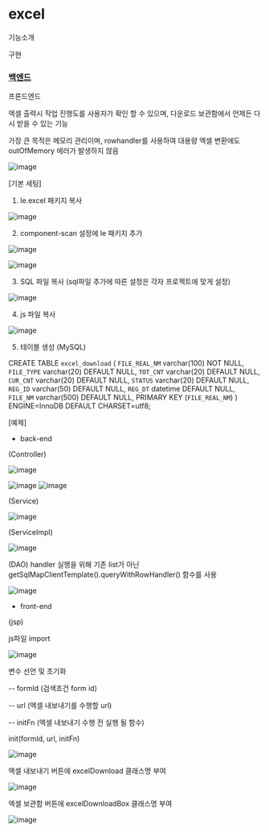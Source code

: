 # excel

기능소개

구현
 ### [백엔드](https://github.com/nadale28/excel/blob/main/backend)
 프론드엔드



















엑셀 출력시 작업 진행도를 사용자가 확인 할 수 있으며, 다운로드 보관함에서 언제든 다시 받을 수 있는 기능

가장 큰 목적은 메모리 관리이며, rowhandler를 사용하여 대용량 엑셀 변환에도 outOfMemory 에러가 발생하지 않음
 
![image](https://user-images.githubusercontent.com/16552382/180671709-ccdd202c-c495-45ff-a539-f0be07a35af3.png)



[기본 세팅]

 1. le.excel 패키지 복사

 ![image](https://user-images.githubusercontent.com/16552382/180364466-25f4c15a-ae6c-4b8b-b175-497809659149.png)

 2. component-scan 설정에 le 패키지 추가

 ![image](https://user-images.githubusercontent.com/16552382/180364961-a9f8d2aa-5e7b-4f9c-8918-bb9b2d1fad90.png)

 ![image](https://user-images.githubusercontent.com/16552382/180365107-ee04ddd7-b051-4d03-a75e-38e46e5ca4b5.png)


 3. SQL 파일 복사 (sql파일 추가에 따른 설정은 각자 프로젝트에 맞게 설정)

 ![image](https://user-images.githubusercontent.com/16552382/180364641-06383657-9feb-46af-9da8-57595fcd4e8d.png)

 4. js 파일 복사

 ![image](https://user-images.githubusercontent.com/16552382/180365527-5a4339d9-53a8-4b5c-9237-eb04a33d49a3.png)

 5. 테이블 생성 (MySQL)
 
CREATE TABLE `excel_download` (
  `FILE_REAL_NM` varchar(100) NOT NULL,
  `FILE_TYPE` varchar(20) DEFAULT NULL,
  `TOT_CNT` varchar(20) DEFAULT NULL,
  `CUR_CNT` varchar(20) DEFAULT NULL,
  `STATUS` varchar(20) DEFAULT NULL,
  `REG_ID` varchar(50) DEFAULT NULL,
  `REG_DT` datetime DEFAULT NULL,
  `FILE_NM` varchar(500) DEFAULT NULL,
  PRIMARY KEY (`FILE_REAL_NM`)
) ENGINE=InnoDB DEFAULT CHARSET=utf8;




[예제]

 - back-end
 
 (Controller)
 
 ![image](https://user-images.githubusercontent.com/16552382/180374504-dd7764a7-0e55-48b9-9f12-7b1f308cf11b.png)
 
 ![image](https://user-images.githubusercontent.com/16552382/180374717-691ba58f-128b-4827-8746-7a035cfbead5.png)
 ![image](https://user-images.githubusercontent.com/16552382/180374812-ce58480c-5764-4071-adb5-e1980a6dfc6d.png)

 (Service)
 
 ![image](https://user-images.githubusercontent.com/16552382/180375293-e554d865-d627-4f5a-8d8a-64e5db630199.png)

 (ServiceImpl)
 
 ![image](https://user-images.githubusercontent.com/16552382/180375368-58c02755-32b5-4874-a507-05055a829c7e.png)

 (DAO) handler 실행을 위해 기존 list가 아닌 getSqlMapClientTemplate().queryWithRowHandler() 함수를 사용
 
 ![image](https://user-images.githubusercontent.com/16552382/180375428-7e8f1156-bf6c-4e41-b14a-bf43d7bb4068.png)

 - front-end
 
 (jsp)
 
 js파일 import
 
 ![image](https://user-images.githubusercontent.com/16552382/180376678-59467a15-6593-4009-8493-99f4182e7d85.png)

 변수 선언 및 초기화
 
 -- formId (검색조건 form id)
 
 -- url (엑셀 내보내기를 수행할 url)
 
 -- initFn (엑셀 내보내기 수행  전 실행 될 함수)
 
 init(formId, url, initFn)
 
 ![image](https://user-images.githubusercontent.com/16552382/180376803-e1efc540-457f-42c5-a593-d8dac0b80c35.png)

 엑셀 내보내기 버튼에 excelDownload 클래스명 부여
 
 ![image](https://user-images.githubusercontent.com/16552382/180377321-786ee460-ab34-491d-b94d-08742fdbfb5a.png)
 
 엑셀 보관함 버튼에 excelDownloadBox 클래스명 부여
 
 ![image](https://user-images.githubusercontent.com/16552382/180671623-8448f092-47b4-4b63-b877-a28292174ee9.png)

